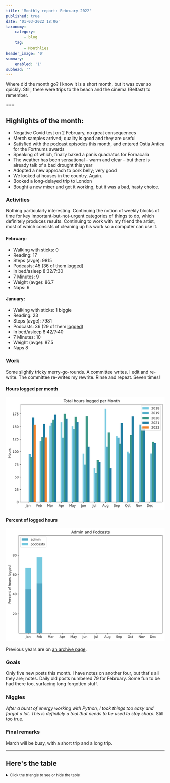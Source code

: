 ```yaml
---
title: 'Monthly report: February 2022'
published: true
date: '01-03-2022 18:06'
taxonomy:
    category:
        - blog
    tag:
        - Monthlies
header_image: '0'
summary:
    enabled: '1'
subhead: ''
---
```


Where did the month go? I know it is a short month, but it was over so quickly. Still, there were trips to the beach and the cinema (Belfast) to remember.

===

## Highlights of the month:

- Negative Covid test on 2 February, no great consequences
- Merch samples arrived; quality is good and they are useful
- Satisfied with the podcast episodes this month, and entered Ostia Antica for the Fortnums awards
- Speaking of which, finally baked a panis quadratus for Fornacalia
- The weather has been sensational – warm and clear – but there is already talk of a bad drought this year
- Adopted a new approach to pork belly; very good
- We looked at houses in the country. Again.
- Booked a long-delayed trip to London
- Bought a new mixer and got it working, but it was a bad, hasty choice.

### Activities

Nothing particularly interesting. Continuing the notion of weekly blocks of time for key important-but-not-urgent categories of things to do, which definitely produces results. Continuing to work with my friend the artist, most of which consists of cleaning up his work so a computer can use it.

#### February: 
* Walking with sticks: 0
* Reading: 17
* Steps (avge): 9815
* Podcasts: 45 (36 of them [logged](https://www.jeremycherfas.net/stream/))
* In bed/asleep 8:32/7:30
* 7 Minutes: 9
* Weight (avge): 86.7
* Naps: 6

#### January: 
* Walking with sticks: 1 biggie
* Reading: 23
* Steps (avge): 7981
* Podcasts: 36 (29 of them [logged](https://www.jeremycherfas.net/stream/))
* In bed/asleep 8:42/7:40
* 7 Minutes: 10
* Weight (avge): 87.5
* Naps 8

### Work

Some slightly tricky merry-go-rounds. A committee writes. I edit and re-write. The committee re-writes my rewrite. Rinse and repeat. Seven times!

#### Hours logged per month

![Graph of total hours worked each month since January 2018](hours-logged-2018-2021-02.svg)

#### Percent of logged hours

![Percentage of hours logged for Admin (51%) and Podcasts (27%)](percents-2022.svg)

Previous years are on [an archive page](https://jeremycherfas.net/blog/working-life).

### Goals

Only five new posts this month. I have notes on another four, but that's all they are; notes. Daily old posts numbered 79 for February. Some fun to be had there too, surfacing long forgotten stuff.

### Niggles

_After a burst of energy working with Python, I took things too easy and forgot a lot. This is definitely a tool that needs to be used to stay sharp._ Still too true.

### Final remarks

March will be busy, with a short trip and a long trip.

----

## Here's the table
<details>
<summary style="font-size: smaller;">Click the triangle to see or hide the table</summary>
<table class="worktable">
<thead>
<tr>
<th style="text-align: right;" class="bigrow">Month</th>
<th style="text-align: center;" class="bigrow">Total</th>
<th style="text-align: center;" class="smallrow">Daily</th>
<th style="text-align: center;"class="smallrow">Admin %</th>
<th style="text-align: center;"class="smallrow">ETP %</th>
<th style="text-align: center;"class="smallrow">Other %</th>
</tr>
</thead>
<tbody>
<tr>
<td style="text-align: right;">2022-02</td>
<td style="text-align: center;">128.5</td>
<td style="text-align: center;">4.62</td>
<td style="text-align: center;">51</td>
<td style="text-align: center;">27</td>
<td style="text-align: center;">22</td>
</tr>
<tr>
<td style="text-align: right;">2022-01</td>
<td style="text-align: center;">153.9</td>
<td style="text-align: center;">4.96</td>
<td style="text-align: center;">45</td>
<td style="text-align: center;">22</td>
<td style="text-align: center;">33</td>
</tr>
</tbody>
</table>
</details>
